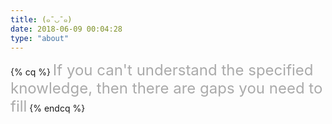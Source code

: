 ```yaml
---
title: (๑¯◡¯๑)
date: 2018-06-09 00:04:28
type: "about"
---
```


{% cq %}
<font size="5" style="color: #aaa;">If you can't understand the specified knowledge, then there are gaps you need to fill</font>
{% endcq %}
